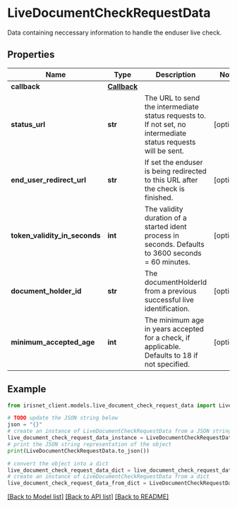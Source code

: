 # LiveDocumentCheckRequestData

Data containing neccessary information to handle the enduser live check.

## Properties

Name | Type | Description | Notes
------------ | ------------- | ------------- | -------------
**callback** | [**Callback**](Callback.md) |  | 
**status_url** | **str** | The URL to send the intermediate status requests to. If not set, no intermediate status requests will be sent. | [optional] 
**end_user_redirect_url** | **str** | If set the enduser is being redirected to this URL after the check is finished. | [optional] 
**token_validity_in_seconds** | **int** | The validity duration of a started ident process in seconds. Defaults to 3600 seconds &#x3D; 60 minutes. | [optional] 
**document_holder_id** | **str** | The documentHolderId from a previous successful live identification. | [optional] 
**minimum_accepted_age** | **int** | The minimum age in years accepted for a check, if applicable. Defaults to 18 if not specified. | [optional] 

## Example

```python
from irisnet_client.models.live_document_check_request_data import LiveDocumentCheckRequestData

# TODO update the JSON string below
json = "{}"
# create an instance of LiveDocumentCheckRequestData from a JSON string
live_document_check_request_data_instance = LiveDocumentCheckRequestData.from_json(json)
# print the JSON string representation of the object
print(LiveDocumentCheckRequestData.to_json())

# convert the object into a dict
live_document_check_request_data_dict = live_document_check_request_data_instance.to_dict()
# create an instance of LiveDocumentCheckRequestData from a dict
live_document_check_request_data_from_dict = LiveDocumentCheckRequestData.from_dict(live_document_check_request_data_dict)
```
[[Back to Model list]](../README.md#documentation-for-models) [[Back to API list]](../README.md#documentation-for-api-endpoints) [[Back to README]](../README.md)



